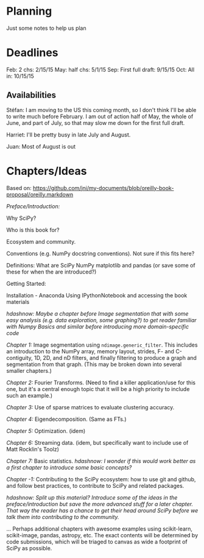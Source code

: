 Planning
=======
Just some notes to help us plan

Deadlines
========
Feb: 2 chs: 2/15/15
May: half chs: 5/1/15
Sep: First full draft: 9/15/15
Oct: All in:  10/15/15

Availabilities
-------------
Stéfan: I am moving to the US this coming month, so I don't think I'll be able to write much before February.  I am out of action half of May, the whole of June, and part of July, so that may slow me down for the first full draft. 

Harriet: I'll be pretty busy in late July and August.

Juan: Most of August is out

Chapters/Ideas
==============
Based on: https://github.com/jni/my-documents/blob/oreilly-book-proposal/oreilly.markdown

*Preface/Introduction:* 

Why SciPy?

Who is this book for?

Ecosystem and community.

Conventions (e.g. NumPy docstring
conventions). Not sure if this fits here?

Definitions: What are SciPy NumPy matplotlib and pandas (or save some of these for when the are introduced?)

Getting Started:

Installation - Anaconda
Using IPythonNotebook and accessing the book materials

*hdashnow: Maybe a chapter before Image segmentation that with some easy analysis (e.g. data exploration, some graphing?) to get reader familiar with Numpy Basics and similar before introducing more domain-specific code*

*Chapter 1:* Image segmentation using `ndimage.generic_filter`. This includes
an introduction to the NumPy array, memory layout, strides, F- and
C-contiguity, 1D, 2D, and nD filters, and finally filtering to produce a graph
and segmentation from that graph. (This may be broken down into several
smaller chapters.)

*Chapter 2:* Fourier Transforms. (Need to find a killer application/use for
this one, but it's a central enough topic that it will be a high priority to
include such an example.)

*Chapter 3:* Use of sparse matrices to evaluate clustering accuracy.

*Chapter 4:* Eigendecomposition. (Same as FTs.)

*Chapter 5:* Optimization. (idem)

*Chapter 6:* Streaming data. (idem, but specifically want to include use of
Matt Rocklin's Toolz)

*Chapter 7:* Basic statistics. 
*hdashnow: I wonder if this would work better as a first chapter to introduce some basic concepts?*

*Chapter -1:* Contributing to the SciPy ecosystem: how to use git and github,
and follow best practices, to contribute to SciPy and related packages.

*hdashnow: Split up this material? Introduce some of the ideas in the preface/introduction but save the more advanced stuff for a later chapter. That way the reader has a chance to get their head around SciPy before we talk them into contributing to the community.*

... Perhaps additional chapters with awesome examples using scikit-learn,
scikit-image, pandas, astropy, etc. The exact contents will be determined by
code submissions, which will be triaged to canvas as wide a footprint of SciPy
as possible.

